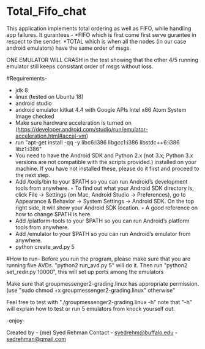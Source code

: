 # Total_Fifo_chat

This application implements  total ordering as well as FIFO, while handling app failures. 
It gurantees -
  *FIFO which is first come first serve gurantee in respect to the sender.
  *TOTAL which is when all the nodes (in our case android emulators) have the same order of msgs.
  
ONE EMULATOR WILL CRASH in the test showing that the other 4/5 running emulator still keeps consistant order of msgs without loss.

#Requirements-
- jdk 8
- linux (tested on Ubuntu 18)
- android studio
- android emulator kitkat 4.4 with Google APIs Intel x86 Atom System Image checked
- Make sure hardware acceleration is turned on  (https://developer.android.com/studio/run/emulator-acceleration.html#accel-vm)
- run "apt-get install -qq -y libc6:i386 libgcc1:i386 libstdc++6:i386 libz1:i386"
- You need to have the Android SDK and Python 2.x (not 3.x; Python 3.x versions are not compatible with the scripts provided.) installed on your machine. If you have not installed these, please do it first and proceed to the next step.
- Add <your Android SDK directory>/tools/bin to your $PATH so you can run Android’s development tools from anywhere.
        ◦ To find out what your Android SDK directory is, click File -> Settings (on Mac, Android Studio -> Preferences), go to Appearance & Behavior -> System Settings -> Android SDK. On the top right side, it will show your Android SDK location.
        ◦ A good reference on how to change $PATH is here.
- Add <your Android SDK directory>/platform-tools to your $PATH so you can run Android’s platform tools from anywhere.
- Add <your Android SDK directory>/emulator to your $PATH so you can run Android’s emulator from anywhere.
- python create_avd.py 5 <your Android SDK directory>
  
#How to run-
Before you run the program, please make sure that you are running five AVDs. "python2 run_avd.py 5" will do it. Then run "python2 set_redir.py 10000", this will set up ports among the emulators

Make sure that groupmessenger2-grading.linux  has appropriate permission. (use "sudo chmod +x groupmessenger2-grading.linux" otherwise"

Feel free to test with "./groupmessenger2-grading.linux -h"  note that "-h" will explain how to test  or  run 5 emulators from knock yourself out.  

-enjoy-

Created by - (me) Syed Rehman
Contact    - syedrehm@buffalo.edu 
           - sedrehman@gmail.com
 

